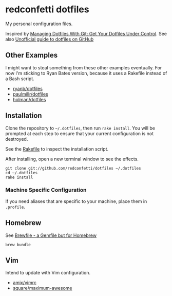 # redconfetti dotfiles

My personal configuration files.

Inspired by [Managing Dotfiles With Git: Get Your Dotfiles Under Control](https://www.foraker.com/blog/get-your-dotfiles-under-control).
See also [Unofficial guide to dotfiles on GitHub](http://dotfiles.github.io/)

## Other Examples

I might want to steal something from these other examples eventually. For now I'm sticking to Ryan Bates version, because it uses a Rakefile instead of a Bash script.

* [ryanb/dotfiles](https://github.com/ryanb/dotfiles)
* [paulmillr/dotfiles](https://github.com/paulmillr/dotfiles/blob/master/bootstrap-new-system.sh)
* [holman/dotfiles](https://github.com/holman/dotfiles)

## Installation

Clone the repository to `~/.dotfiles`, then run `rake install`. You will be prompted at each step to ensure that your current configuration is not destroyed.

See the [Rakefile](./Rakefile) to inspect the installation script.

After installing, open a new terminal window to see the effects.

``` shell
git clone git://github.com/redconfetti/dotfiles ~/.dotfiles
cd ~/.dotfiles
rake install
```

### Machine Specific Configuration

If you need aliases that are specific to your machine, place them in `.profile`.

## Homebrew

See [Brewfile - a Gemfile but for Homebrew](https://robots.thoughtbot.com/brewfile-a-gemfile-but-for-homebrew)

``` shell
brew bundle
```

## Vim

Intend to update with Vim configuration.

* [amix/vimrc](https://github.com/amix/vimrc/blob/master/vimrcs/basic.vim)
* [square/maximum-awesome](https://github.com/square/maximum-awesome)
